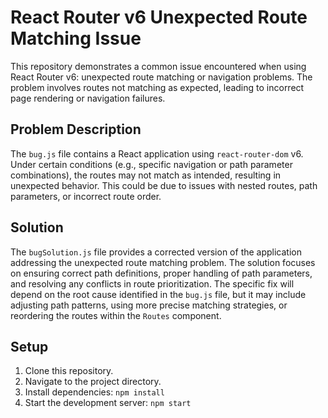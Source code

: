 # React Router v6 Unexpected Route Matching Issue

This repository demonstrates a common issue encountered when using React Router v6: unexpected route matching or navigation problems.  The problem involves routes not matching as expected, leading to incorrect page rendering or navigation failures.

## Problem Description

The `bug.js` file contains a React application using `react-router-dom` v6. Under certain conditions (e.g., specific navigation or path parameter combinations), the routes may not match as intended, resulting in unexpected behavior.  This could be due to issues with nested routes, path parameters, or incorrect route order.

## Solution

The `bugSolution.js` file provides a corrected version of the application addressing the unexpected route matching problem. The solution focuses on ensuring correct path definitions, proper handling of path parameters, and resolving any conflicts in route prioritization.  The specific fix will depend on the root cause identified in the `bug.js` file, but it may include adjusting path patterns, using more precise matching strategies, or reordering the routes within the `Routes` component.

## Setup

1. Clone this repository.
2. Navigate to the project directory.
3. Install dependencies: `npm install`
4. Start the development server: `npm start`
